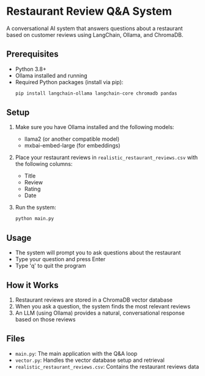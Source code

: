 # Restaurant Review Q&A System

A conversational AI system that answers questions about a restaurant based on customer reviews using LangChain, Ollama, and ChromaDB.

## Prerequisites

- Python 3.8+
- Ollama installed and running
- Required Python packages (install via pip):
  ```bash
  pip install langchain-ollama langchain-core chromadb pandas
  ```

## Setup

1. Make sure you have Ollama installed and the following models:

   - llama2 (or another compatible model)
   - mxbai-embed-large (for embeddings)

2. Place your restaurant reviews in `realistic_restaurant_reviews.csv` with the following columns:

   - Title
   - Review
   - Rating
   - Date

3. Run the system:
   ```bash
   python main.py
   ```

## Usage

- The system will prompt you to ask questions about the restaurant
- Type your question and press Enter
- Type 'q' to quit the program

## How it Works

1. Restaurant reviews are stored in a ChromaDB vector database
2. When you ask a question, the system finds the most relevant reviews
3. An LLM (using Ollama) provides a natural, conversational response based on those reviews

## Files

- `main.py`: The main application with the Q&A loop
- `vector.py`: Handles the vector database setup and retrieval
- `realistic_restaurant_reviews.csv`: Contains the restaurant reviews data

